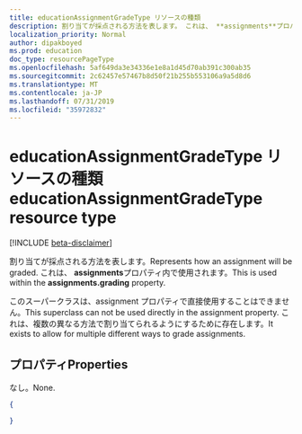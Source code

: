 ```yaml
---
title: educationAssignmentGradeType リソースの種類
description: 割り当てが採点される方法を表します。 これは、 **assignments**プロパティ内で使用されます。
localization_priority: Normal
author: dipakboyed
ms.prod: education
doc_type: resourcePageType
ms.openlocfilehash: 5af649da3e34336e1e8a1d45d70ab391c300ab35
ms.sourcegitcommit: 2c62457e57467b8d50f21b255b553106a9a5d8d6
ms.translationtype: MT
ms.contentlocale: ja-JP
ms.lasthandoff: 07/31/2019
ms.locfileid: "35972832"
---
```

# <a name="educationassignmentgradetype-resource-type"></a><span data-ttu-id="d95f3-104">educationAssignmentGradeType リソースの種類</span><span class="sxs-lookup"><span data-stu-id="d95f3-104">educationAssignmentGradeType resource type</span></span>

[!INCLUDE [beta-disclaimer](../../includes/beta-disclaimer.md)]

<span data-ttu-id="d95f3-105">割り当てが採点される方法を表します。</span><span class="sxs-lookup"><span data-stu-id="d95f3-105">Represents how an assignment will be graded.</span></span> <span data-ttu-id="d95f3-106">これは、 **assignments**プロパティ内で使用されます。</span><span class="sxs-lookup"><span data-stu-id="d95f3-106">This is used within the **assignments.grading** property.</span></span>

<span data-ttu-id="d95f3-107">このスーパークラスは、assignment プロパティで直接使用することはできません。</span><span class="sxs-lookup"><span data-stu-id="d95f3-107">This superclass can not be used directly in the assignment property.</span></span> <span data-ttu-id="d95f3-108">これは、複数の異なる方法で割り当てられるようにするために存在します。</span><span class="sxs-lookup"><span data-stu-id="d95f3-108">It exists to allow for multiple different ways to grade assignments.</span></span>


## <a name="properties"></a><span data-ttu-id="d95f3-109">プロパティ</span><span class="sxs-lookup"><span data-stu-id="d95f3-109">Properties</span></span>

<span data-ttu-id="d95f3-110">なし。</span><span class="sxs-lookup"><span data-stu-id="d95f3-110">None.</span></span>

<!-- {
  "blockType": "resource",
  "optionalProperties": [

  ],
  "@odata.type": "microsoft.graph.educationAssignmentGradeType"
}-->

```json
{

}

```

<!-- uuid: 8fcb5dbc-d5aa-4681-8e31-b001d5168d79
2015-10-25 14:57:30 UTC -->
<!--
{
  "type": "#page.annotation",
  "description": "educationAssignmentGradeType resource",
  "keywords": "",
  "section": "documentation",
  "tocPath": "",
  "suppressions": []
}
-->

